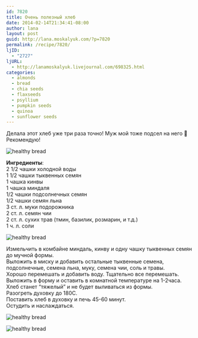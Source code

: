 ```yaml
---
id: 7820
title: Очень полезный хлеб
date: 2014-02-14T21:34:41-08:00
author: lana
layout: post
guid: http://lana.moskalyuk.com/?p=7820
permalink: /recipe/7820/
ljID:
  - "2727"
ljURL:
  - http://lanamoskalyuk.livejournal.com/698325.html
categories:
  - almonds
  - bread
  - chia seeds
  - flaxseeds
  - psyllium
  - pumpkin seeds
  - quinoa
  - sunflower seeds
---
```

Делала этот хлеб уже три раза точно! Муж мой тоже подсел на него 🙂 Рекомендую!

![healthy bread](http://farm4.staticflickr.com/3760/12533232884_888eea6b6f_c.jpg) 

**Ингредиенты**:  
2 1/2 чашки холодной воды  
1 1/2 чашки тыквенных семян  
1 чашка кинвы  
1 чашка миндаля  
1/2 чашки подсолнечных семян  
1/2 чашки семян льна  
3 ст. л. муки подорожника  
2 ст. л. семян чии  
2 ст. л. сухих трав (тмин, базилик, розмарин, и т.д.)  
1 ч. л. соли

![healthy bread](http://farm4.staticflickr.com/3769/12533252054_32303ce289_c.jpg) 

Измельчить в комбайне миндаль, кинву и одну чашку тыквенных семян до мучной формы.  
Выложить в миску и добавить остальные тыквенные семена, подсолнечные, семена льна, муку, семена чии, соль и травы.  
Хорошо перемешать и добавить воду. Тщательно все перемешать.  
Выложить в форму и оставить в комнатной температуре на 1-2часа.  
Хлеб станет “тяжелый” и не будет выливаться из формы.  
Разогреть духовку до 180С.  
Поставить хлеб в духовку и печь 45-60 минут.  
Остудить и наслаждаться.

![healthy bread](http://farm6.staticflickr.com/5534/12532878043_f1348aaeca_c.jpg) 

![healthy bread](http://farm6.staticflickr.com/5472/12532775685_f768ac7b68_c.jpg)
